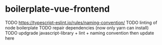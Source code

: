 # boilerplate-vue-frontend

TODO https://typescript-eslint.io/rules/naming-convention/
TODO linting of node boilerplate
TODO repair dependencies (now only yarn can install)
TODO updgrade javascript-library + lint + naming convention then update here